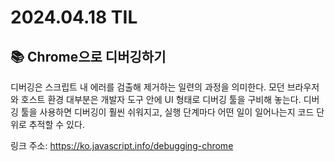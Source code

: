 # 2024.04.18 TIL

## 📚 Chrome으로 디버깅하기

디버깅은 스크립트 내 에러를 검출해 제거하는 일련의 과정을 의미한다. 모던 브라우저와 호스트 환경 대부분은 개발자 도구 안에 UI 형태로 디버깅 툴을 구비해 놓는다. 디버깅 툴을 사용하면 디버깅이 훨씬 쉬워지고, 실행 단계마다 어떤 일이 일어나는지 코드 단위로 추적할 수 있다.

링크 주소: https://ko.javascript.info/debugging-chrome

